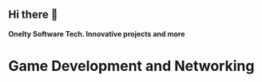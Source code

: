 ## Hi there 👋


**Onelty Software Tech. Innovative projects and more**

# Game Development and Networking
